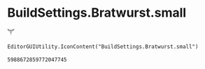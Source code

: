 # BuildSettings.Bratwurst.small
![](/img/BuildSettings.Bratwurst.small.png)

``` CSharp
EditorGUIUtility.IconContent("BuildSettings.Bratwurst.small")
```
```
5988672859772047745
```
